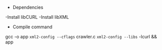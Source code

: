 - Dependencies

-Install libCURL
-Install libXML

- Compile command

gcc -o app `xml2-config --cflags` crawler.c `xml2-config --libs` -lcurl && app
